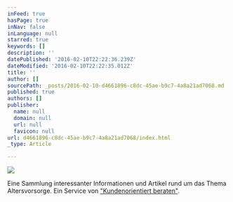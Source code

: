 ```yaml
---
inFeed: true
hasPage: true
inNav: false
inLanguage: null
starred: true
keywords: []
description: ''
datePublished: '2016-02-10T22:22:36.239Z'
dateModified: '2016-02-10T22:22:35.012Z'
title: ''
author: []
sourcePath: _posts/2016-02-10-d4661896-c8dc-45ae-b9c7-4a8a21ad7068.md
published: true
authors: []
publisher:
  name: null
  domain: null
  url: null
  favicon: null
url: d4661896-c8dc-45ae-b9c7-4a8a21ad7068/index.html
_type: Article

---
```

![](https://s3-us-west-2.amazonaws.com/the-grid-img/p/2d00181b8d693a32a8f921df3ac2a9ad82650b69.png)

Eine Sammlung interessanter Informationen und Artikel rund um das Thema Altersvorsorge. Ein Service von ["Kundenorientiert beraten"][0].


[0]: http://www.kundenorientiert-beraten.de/